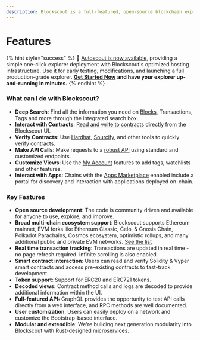 ```yaml
---
description: Blockscout is a full-featured, open-source blockchain explorer
---
```


# Features

{% hint style="success" %}
🚗  [Autoscout is now available](../../using-blockscout/autoscout.md), providing a simple one-click explorer deployment with Blockscout's optimized hosting infrastructure. Use it for early testing, modifications, and launching a full production-grade explorer. [**Get Started Now**](../../using-blockscout/autoscout.md) **and have your explorer up-and-running in minutes.**
{% endhint %}

### **What can I do with Blockscout?**

* **Deep Search**: Find all the information you need on [Blocks](../../using-blockscout/overviews/blocks.md), Transactions, Tags and more through the integrated search box.
* **Interact with Contracts**: [Read and write to contracts](../../devs/verification/interacting-with-smart-contracts.md) directly from the Blockscout UI.
* **Verify Contracts:**  Use [Hardhat](../../devs/verification/hardhat-verification-plugin/), [Sourcify](../../devs/verification/contracts-verification-via-sourcify.md), and other tools to quickly verify  contracts.
* **Make API Calls**: Make requests to a [robust API](../../devs/apis/) using standard and customized endpoints.
* **Customize Views**: Use the [My Account](../../using-blockscout/my-account/) features to add tags, watchlists and other features.
* **Interact with Apps**: Chains with the [Apps Marketplace](../../using-blockscout/blockscout-apps/) enabled include a portal for discovery and interaction with applications deployed on-chain.

### **Key Features**

* **Open source development**: The code is community driven and available for anyone to use, explore, and improve.
* **Broad multi-chain ecosystem support**: Blockscout supports Ethereum mainnet, EVM forks like Ethereum Classic, Celo, & Gnosis Chain, Polkadot Parachains, Cosmos ecosystem, optimistic rollups, and many additional public and private EVM networks. [See the list](../chains.md)
* **Real time transaction tracking**: Transactions are updated in real time - no page refresh required. Infinite scrolling is also enabled.
* **Smart contract interaction**: Users can read and verify Solidity & Vyper smart contracts and access pre-existing contracts to fast-track development.&#x20;
* **Token support**: Support for ERC20 and ERC721 tokens.
* **Decoded views:** Contract method calls and logs are decoded to provide additional information within the UI.
* **Full-featured API:** GraphQL provides the opportunity to test API calls directly from a web interface, and RPC methods are well documented.
* **User customization**: Users can easily deploy on a network and customize the Bootstrap-based interface.
* **Modular and extendible**: We're building next generation modularity into Blockscout with Rust-designed microservices.

